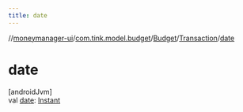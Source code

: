 ```yaml
---
title: date
---
```

//[moneymanager-ui](../../../../index.html)/[com.tink.model.budget](../../index.html)/[Budget](../index.html)/[Transaction](index.html)/[date](date.html)



# date



[androidJvm]\
val [date](date.html): [Instant](https://developer.android.com/reference/kotlin/java/time/Instant.html)




